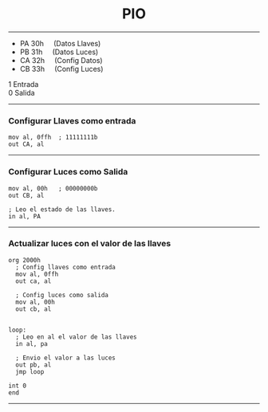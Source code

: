 


<h1 align="center">PIO   </h1>

--------------------
- PA  30h &nbsp; &nbsp; (Datos Llaves)  
- PB  31h &nbsp; &nbsp; (Datos Luces)   
- CA  32h &nbsp; &nbsp; (Config Datos)
- CB  33h &nbsp; &nbsp; (Config Luces)

1 Entrada <br>
0 Salida

--------------------
<h3> Configurar Llaves como entrada </h3>

``` assembly
mov al, 0ffh  ; 11111111b
out CA, al 
```
--------------------
<h3> Configurar Luces como Salida </h3>

``` assembly
mov al, 00h   ; 00000000b
out CB, al 

; Leo el estado de las llaves.
in al, PA
```
--------------------
<h3> Actualizar luces con el valor de las llaves</h3>

``` assembly
org 2000h
  ; Config llaves como entrada
  mov al, 0ffh
  out ca, al

  ; Config luces como salida
  mov al, 00h
  out cb, al

  
loop:
  ; Leo en al el valor de las llaves
  in al, pa

  ; Envio el valor a las luces
  out pb, al
  jmp loop
  
int 0 
end
```

--------------------
